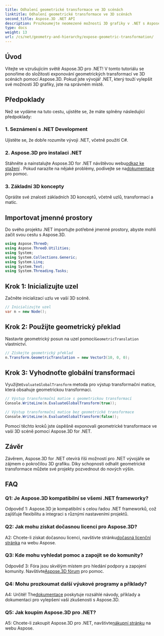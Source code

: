```yaml
---
title: Odhalení geometrické transformace ve 3D scénách
linktitle: Odhalení geometrické transformace ve 3D scénách
second_title: Aspose.3D .NET API
description: Prozkoumejte neomezené možnosti 3D grafiky v .NET s Aspose.3D. Odhalte geometrické transformace bez námahy.
type: docs
weight: 13
url: /cs/net/geometry-and-hierarchy/expose-geometric-transformation/
---
```

## Úvod

Vítejte ve vzrušujícím světě Aspose.3D pro .NET! V tomto tutoriálu se ponoříme do složitosti exponování geometrických transformací ve 3D scénách pomocí Aspose.3D. Pokud jste vývojář .NET, který touží vylepšit své možnosti 3D grafiky, jste na správném místě.

## Předpoklady

Než se vydáme na tuto cestu, ujistěte se, že máte splněny následující předpoklady:

### 1. Seznámení s .NET Development

Ujistěte se, že dobře rozumíte vývoji .NET, včetně použití C#.

### 2. Aspose.3D pro instalaci .NET

 Stáhněte a nainstalujte Aspose.3D for .NET návštěvou webu[odkaz ke stažení](https://releases.aspose.com/3d/net/) . Pokud narazíte na nějaké problémy, podívejte se na[dokumentace](https://reference.aspose.com/3d/net/) pro pomoc.

### 3. Základní 3D koncepty

Oprášte své znalosti základních 3D konceptů, včetně uzlů, transformací a matic.

## Importovat jmenné prostory

Do svého projektu .NET importujte potřebné jmenné prostory, abyste mohli začít svou cestu s Aspose.3D.

```csharp
using Aspose.ThreeD;
using Aspose.ThreeD.Utilities;
using System;
using System.Collections.Generic;
using System.Linq;
using System.Text;
using System.Threading.Tasks;
```

## Krok 1: Inicializujte uzel

Začněte inicializací uzlu ve vaší 3D scéně.

```csharp
// Inicializujte uzel
var n = new Node();
```

## Krok 2: Použijte geometrický překlad

 Nastavte geometrický posun na uzel pomocí`GeometricTranslation` vlastnictví.

```csharp
// Získejte geometrický překlad
n.Transform.GeometricTranslation = new Vector3(10, 0, 0);
```

## Krok 3: Vyhodnoťte globální transformaci

 Využijte`EvaluateGlobalTransform` metoda pro výstup transformační matice, která obsahuje geometrickou transformaci.

```csharp
// Výstup transformační matice s geometrickou transformací
Console.WriteLine(n.EvaluateGlobalTransform(true));

// Výstup transformační matice bez geometrické transformace
Console.WriteLine(n.EvaluateGlobalTransform(false));
```

Pomocí těchto kroků jste úspěšně exponovali geometrické transformace ve vaší 3D scéně pomocí Aspose.3D for .NET.

## Závěr

Závěrem, Aspose.3D for .NET otevírá říši možností pro .NET vývojáře se zájmem o pokročilou 3D grafiku. Díky schopnosti odhalit geometrické transformace můžete své projekty pozvednout do nových výšin.

## FAQ

### Q1: Je Aspose.3D kompatibilní se všemi .NET frameworky?

Odpověď 1: Aspose.3D je kompatibilní s celou řadou .NET frameworků, což zajišťuje flexibilitu a integraci s různými nastaveními projektů.

### Q2: Jak mohu získat dočasnou licenci pro Aspose.3D?

 A2: Chcete-li získat dočasnou licenci, navštivte stránku[dočasná licenční stránka](https://purchase.aspose.com/temporary-license/) na webu Aspose.

### Q3: Kde mohu vyhledat pomoc a zapojit se do komunity?

 Odpověď 3: Fóra jsou skvělým místem pro hledání podpory a zapojení komunity. Navštivte[Aspose.3D fórum](https://forum.aspose.com/c/3d/18) pro pomoc.

### Q4: Mohu prozkoumat další výukové programy a příklady?

 A4: Určitě! The[dokumentace](https://reference.aspose.com/3d/net/) poskytuje rozsáhlé návody, příklady a dokumentaci pro vylepšení vaší zkušenosti s Aspose.3D.

### Q5: Jak koupím Aspose.3D pro .NET?

 A5: Chcete-li zakoupit Aspose.3D pro .NET, navštivte[nákupní stránku](https://purchase.aspose.com/buy) na webu Aspose.